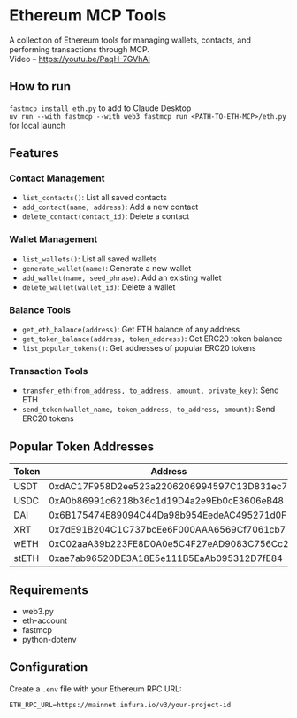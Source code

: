 # Ethereum MCP Tools

A collection of Ethereum tools for managing wallets, contacts, and performing transactions through MCP.  
Video – https://youtu.be/PaqH-7GVhAI  

## How to run
`fastmcp install eth.py` to add to Claude Desktop  
`uv run --with fastmcp --with web3 fastmcp run <PATH-TO-ETH-MCP>/eth.py` for local launch

## Features

### Contact Management
- `list_contacts()`: List all saved contacts
- `add_contact(name, address)`: Add a new contact
- `delete_contact(contact_id)`: Delete a contact

### Wallet Management
- `list_wallets()`: List all saved wallets
- `generate_wallet(name)`: Generate a new wallet
- `add_wallet(name, seed_phrase)`: Add an existing wallet
- `delete_wallet(wallet_id)`: Delete a wallet

### Balance Tools
- `get_eth_balance(address)`: Get ETH balance of any address
- `get_token_balance(address, token_address)`: Get ERC20 token balance
- `list_popular_tokens()`: Get addresses of popular ERC20 tokens

### Transaction Tools
- `transfer_eth(from_address, to_address, amount, private_key)`: Send ETH
- `send_token(wallet_name, token_address, to_address, amount)`: Send ERC20 tokens

## Popular Token Addresses

| Token | Address |
|-------|---------|
| USDT  | 0xdAC17F958D2ee523a2206206994597C13D831ec7 |
| USDC  | 0xA0b86991c6218b36c1d19D4a2e9Eb0cE3606eB48 |
| DAI   | 0x6B175474E89094C44Da98b954EedeAC495271d0F |
| XRT   | 0x7dE91B204C1C737bcEe6F000AAA6569Cf7061cb7 |
| wETH  | 0xC02aaA39b223FE8D0A0e5C4F27eAD9083C756Cc2 |
| stETH | 0xae7ab96520DE3A18E5e111B5EaAb095312D7fE84 |

## Requirements
- web3.py
- eth-account
- fastmcp
- python-dotenv

## Configuration

Create a `.env` file with your Ethereum RPC URL:
```
ETH_RPC_URL=https://mainnet.infura.io/v3/your-project-id
```
